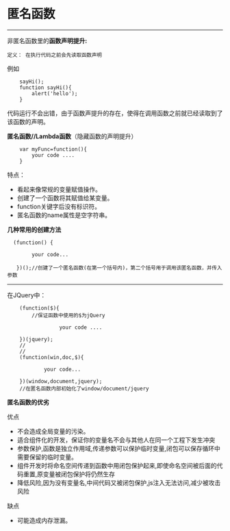# 匿名函数 #

----------
非匿名函数里的**函数声明提升:**
        
    定义： 在执行代码之前会先读取函数声明
例如
        
        sayHi();
        function sayHi(){
            alert('hello');
        }
代码运行不会出错，由于函数声提升的存在，使得在调用函数之前就已经读取到了该函数的声明。

**匿名函数//Lambda函数**（隐藏函数的声明提升）

        var myFunc=function(){
            your code ....
        }  
特点：

- 看起来像常规的变量赋值操作。
- 创建了一个函数将其赋值给某变量。
- function关键字后没有标识符。
- 匿名函数的name属性是空字符串。

**几种常用的创建方法**

      (function() { 

            your code...

       })();//创建了一个匿名函数(在第一个括号内)，第二个括号用于调用该匿名函数，并传入参数  

        
----------

   在JQuery中：

        (function($){
            //保证函数中使用的$为jQuery

                     your code ....

        })(jquery);  
        //
        //
        (function(win,doc,$){

                your code...
            
        })(window,document,jquery);
        //在匿名函数内部初始化了window/document/jquery

**匿名函数的优劣**

优点



- 不会造成全局变量的污染。
- 适合组件化的开发，保证你的变量名不会与其他人在同一个工程下发生冲突
- 参数保护,函数是独立作用域,传递参数可以保护临时变量,闭包可以保存循环中需要保留的临时变量。
- 组件开发时将命名空间传递到函数中用闭包保护起来,即使命名空间被后面的代码重置,原变量被闭包保护将仍然生存
- 降低风险,因为没有变量名,中间代码又被闭包保护,js注入无法访问,减少被攻击风险  


缺点

- 可能造成内存泄漏。